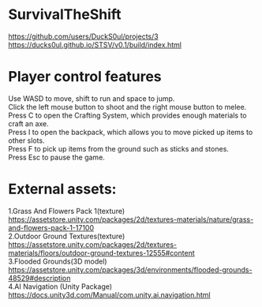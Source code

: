 # SurvivalTheShift

https://github.com/users/DuckS0ul/projects/3
https://ducks0ul.github.io/STSV/v0.1/build/index.html


# Player control features
Use WASD to move, shift to run and space to jump.  
Click the left mouse button to shoot and the right mouse button to melee.  
Press C to open the Crafting System, which provides enough materials to craft an axe.  
Press I to open the backpack, which allows you to move picked up items to other slots.  
Press F to pick up items from the ground such as sticks and stones.  
Press Esc to pause the game.  


# External assets:  
1.Grass And Flowers Pack 1(texture)  
https://assetstore.unity.com/packages/2d/textures-materials/nature/grass-and-flowers-pack-1-17100  
2.Outdoor Ground Textures(texture)   
https://assetstore.unity.com/packages/2d/textures-materials/floors/outdoor-ground-textures-12555#content  
3.Flooded Grounds(3D model)  
https://assetstore.unity.com/packages/3d/environments/flooded-grounds-48529#description   
4.AI Navigation (Unity Package)   
https://docs.unity3d.com/Manual/com.unity.ai.navigation.html
